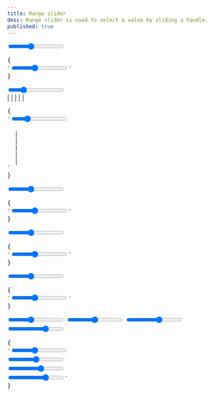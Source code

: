 ```yaml
---
title: Range slider
desc: Range slider is used to select a value by sliding a handle.
published: true
---
```


<script>
  import Component from "@components/Component.svelte"
  import ClassTable from "@components/ClassTable.svelte"
</script>

<ClassTable
data="{[
  { type:'component', class: 'range', desc: 'Range input' },
  { type:'modifier', class: 'range-primary', desc: 'primary color' },
  { type:'modifier', class: 'range-secondary', desc: 'secondary color' },
  { type:'modifier', class: 'range-accent', desc: 'accent color' },
  { type:'responsive', class: 'range-lg', desc: 'Large range' },
  { type:'responsive', class: 'range-md', desc: 'Medium range (default)' },
  { type:'responsive', class: 'range-sm', desc: 'Small range' },
  { type:'responsive', class: 'range-xs', desc: 'Extra small range' },
]}"
/>

<Component title="Range">
<input type="range" min="0" max="100" value="40" class="range max-w-xs">
<pre slot="html">{
`<input type="range" min="0" max="100" value="40" class="range">`
}</pre>
</Component>

<Component title="With steps and measure">
<input type="range" min="0" max="100" value="25" class="range max-w-xs" step="25">
<div class="w-full flex justify-between text-xs px-2 max-w-xs">
  <span>|</span>
  <span>|</span>
  <span>|</span>
  <span>|</span>
  <span>|</span>
</div>
<pre slot="html">{
`<input type="range" min="0" max="100" value="25" class="range" step="25">
<div class="w-full flex justify-between text-xs px-2">
  <span>|</span>
  <span>|</span>
  <span>|</span>
  <span>|</span>
  <span>|</span>
</div>`
}</pre>
</Component>

<Component title="Primary color">
<input type="range" min="0" max="100" value="40" class="range range-primary max-w-xs">
<pre slot="html">{
`<input type="range" min="0" max="100" value="40" class="range range-primary">`
}</pre>
</Component>

<Component title="Secondary color">
<input type="range" min="0" max="100" value="40" class="range range-secondary max-w-xs">
<pre slot="html">{
`<input type="range" min="0" max="100" value="40" class="range range-secondary">`
}</pre>
</Component>

<Component title="Accent color">
<input type="range" min="0" max="100" value="40" class="range range-accent max-w-xs">
<pre slot="html">{
`<input type="range" min="0" max="100" value="40" class="range range-accent">`
}</pre>
</Component>

<Component title="Sizes">
<div class="flex flex-col w-full items-center gap-4">
  <input type="range" min="0" max="100" value="40" class="range range-xs max-w-xs"> 
  <input type="range" min="0" max="100" value="50" class="range range-sm max-w-xs"> 
  <input type="range" min="0" max="100" value="60" class="range range-md max-w-xs"> 
  <input type="range" min="0" max="100" value="70" class="range range-lg max-w-xs">
</div>
<pre slot="html">{
`<input type="range" min="0" max="100" value="40" class="range range-xs"> 
<input type="range" min="0" max="100" value="50" class="range range-sm"> 
<input type="range" min="0" max="100" value="60" class="range range-md"> 
<input type="range" min="0" max="100" value="70" class="range range-lg">`
}</pre>
</Component>
